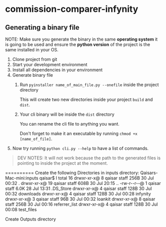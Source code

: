 # commission-comparer-infynity

## Generating a binary file
NOTE: Make sure you generate the binary in the same **operating system** it is going to be used and ensure the **python version** of the project is the same installed in your OS.

1. Clone project from git
1. Start your development environment
1. Install all dependencies in your environment
1. Generate binary file
    1. Run `pyinstaller name_of_main_file.py --onefile` inside the project directory

       This will create two new directories inside your project `build` and `dist`.

    1. Your cli binary will be inside the `dist` directory

       You can rename the cli file to anything you want.

       Don't forget to make it an executable by running `chmod +x [name_of_file]`.
1. Now try running `python cli.py --help` to have a list of commands.

> DEV NOTES: It will not work because the path to the generated files is pointing to inside the project at the moment.


==========
Create the following Directories in inputs directory: 
Qaisars-Mac-mini:inputs qaisar$ l
total 16
drwxr-xr-x@  8 qaisar  staff   256B 30 Jul 00:32 .
drwxr-xr-x@ 19 qaisar  staff   608B 30 Jul 20:15 ..
-rw-r--r--@  1 qaisar  staff   6.0K 28 Jul 13:31 .DS_Store
drwxr-xr-x@  4 qaisar  staff   128B 30 Jul 00:32 downloads
drwxr-xr-x@  4 qaisar  staff   128B 30 Jul 00:28 infynity
drwxr-xr-x@  3 qaisar  staff    96B 30 Jul 00:32 loankit
drwxr-xr-x@  8 qaisar  staff   256B 30 Jul 00:16 referrer_list
drwxr-xr-x@  4 qaisar  staff   128B 30 Jul 00:08 test_files

Create Outputs directory
